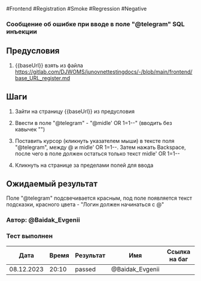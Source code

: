 #Frontend #Registration #Smoke #Regression #Negative

### Сообщение об ошибке при вводе в поле "@telegram" SQL инъекции

## Предусловия

1. {{baseUrl}} взять из файла https://gitlab.com/DJWOMS/junovnettestingdocs/-/blob/main/frontend/base_URL_register.md

## Шаги

1. Зайти на страницу {{baseUrl}} из предусловия

2. Ввести в поле "@telegram" - "@midle' OR 1=1--" (вводить без кавычек "")

3. Поставить курсор (кликнуть указателем мыши) в тексте поля "@telegram", между @ и midle' OR 1=1--. Затем нажать Backspace, после чего в поле должен остаться только текст midle' OR 1=1--

4. Кликнуть на странице за пределами полей для ввода

## Ожидаемый результат

Поле "@telegram" подсвечивается красным, под поле появляется текст подсказки, красного цвета - "Логин должен начинаться с @"

### Автор: @Baidak_Evgenii

### Тест выполнен
|     Дата    | Время | Результат   |   Имя  | Cсылка на баг  |
|     ---     |  ---  |    ---      |   ---  |      ---       |
|  08.12.2023 | 20:10 |   passed    | @Baidak_Evgenii |       |